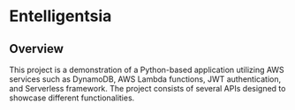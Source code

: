 # Entelligentsia
## Overview
This project is a demonstration of a Python-based application utilizing AWS services such as DynamoDB, AWS Lambda functions, JWT authentication, and Serverless framework. The project consists of several APIs designed to showcase different functionalities.
